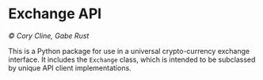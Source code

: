 # Exchange API
_&copy; Cory Cline, Gabe Rust_

This is a Python package for use in a universal crypto-currency exchange interface.
It includes the `Exchange` class, which is intended to be subclassed by unique API client implementations.